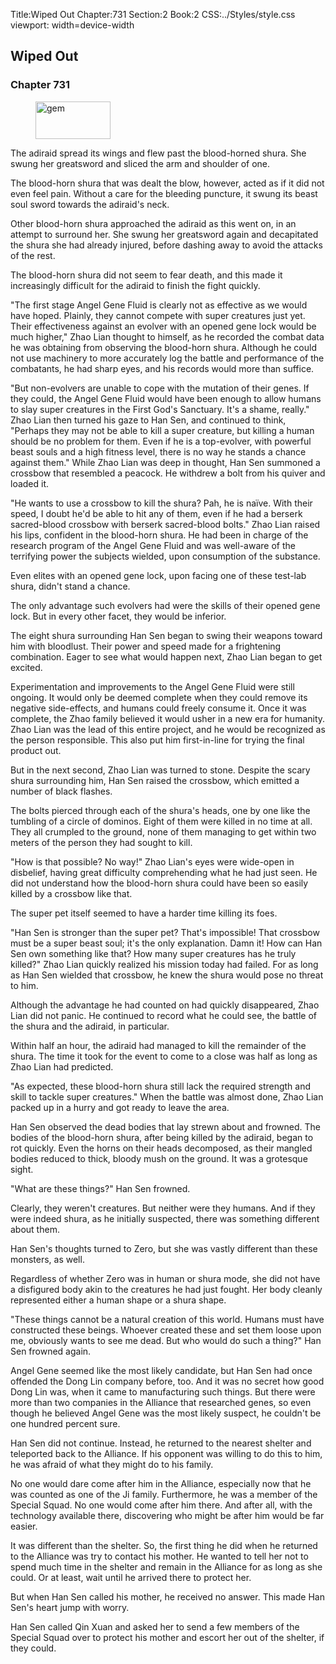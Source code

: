 Title:Wiped Out 
Chapter:731 
Section:2 
Book:2 
CSS:../Styles/style.css 
viewport: width=device-width
  
## Wiped Out
### Chapter 731
  
<figure>
	<img src="../Images/gem.gif" alt="gem" id="gem" width="120" height="60" />
</figure>
  

  
The adiraid spread its wings and flew past the blood-horned shura. She swung her greatsword and sliced the arm and shoulder of one.

The blood-horn shura that was dealt the blow, however, acted as if it did not even feel pain. Without a care for the bleeding puncture, it swung its beast soul sword towards the adiraid's neck.

Other blood-horn shura approached the adiraid as this went on, in an attempt to surround her. She swung her greatsword again and decapitated the shura she had already injured, before dashing away to avoid the attacks of the rest.

The blood-horn shura did not seem to fear death, and this made it increasingly difficult for the adiraid to finish the fight quickly.

"The first stage Angel Gene Fluid is clearly not as effective as we would have hoped. Plainly, they cannot compete with super creatures just yet. Their effectiveness against an evolver with an opened gene lock would be much higher," Zhao Lian thought to himself, as he recorded the combat data he was obtaining from observing the blood-horn shura. Although he could not use machinery to more accurately log the battle and performance of the combatants, he had sharp eyes, and his records would more than suffice.

"But non-evolvers are unable to cope with the mutation of their genes. If they could, the Angel Gene Fluid would have been enough to allow humans to slay super creatures in the First God's Sanctuary. It's a shame, really." Zhao Lian then turned his gaze to Han Sen, and continued to think, "Perhaps they may not be able to kill a super creature, but killing a human should be no problem for them. Even if he is a top-evolver, with powerful beast souls and a high fitness level, there is no way he stands a chance against them." While Zhao Lian was deep in thought, Han Sen summoned a crossbow that resembled a peacock. He withdrew a bolt from his quiver and loaded it.

"He wants to use a crossbow to kill the shura? Pah, he is naïve. With their speed, I doubt he'd be able to hit any of them, even if he had a berserk sacred-blood crossbow with berserk sacred-blood bolts." Zhao Lian raised his lips, confident in the blood-horn shura. He had been in charge of the research program of the Angel Gene Fluid and was well-aware of the terrifying power the subjects wielded, upon consumption of the substance.

Even elites with an opened gene lock, upon facing one of these test-lab shura, didn't stand a chance.

The only advantage such evolvers had were the skills of their opened gene lock. But in every other facet, they would be inferior.

The eight shura surrounding Han Sen began to swing their weapons toward him with bloodlust. Their power and speed made for a frightening combination. Eager to see what would happen next, Zhao Lian began to get excited.

Experimentation and improvements to the Angel Gene Fluid were still ongoing. It would only be deemed complete when they could remove its negative side-effects, and humans could freely consume it. Once it was complete, the Zhao family believed it would usher in a new era for humanity. Zhao Lian was the lead of this entire project, and he would be recognized as the person responsible. This also put him first-in-line for trying the final product out.

But in the next second, Zhao Lian was turned to stone. Despite the scary shura surrounding him, Han Sen raised the crossbow, which emitted a number of black flashes.

The bolts pierced through each of the shura's heads, one by one like the tumbling of a circle of dominos. Eight of them were killed in no time at all. They all crumpled to the ground, none of them managing to get within two meters of the person they had sought to kill.

"How is that possible? No way!" Zhao Lian's eyes were wide-open in disbelief, having great difficulty comprehending what he had just seen. He did not understand how the blood-horn shura could have been so easily killed by a crossbow like that.

The super pet itself seemed to have a harder time killing its foes.

"Han Sen is stronger than the super pet? That's impossible! That crossbow must be a super beast soul; it's the only explanation. Damn it! How can Han Sen own something like that? How many super creatures has he truly killed?" Zhao Lian quickly realized his mission today had failed. For as long as Han Sen wielded that crossbow, he knew the shura would pose no threat to him.

Although the advantage he had counted on had quickly disappeared, Zhao Lian did not panic. He continued to record what he could see, the battle of the shura and the adiraid, in particular.

Within half an hour, the adiraid had managed to kill the remainder of the shura. The time it took for the event to come to a close was half as long as Zhao Lian had predicted.

"As expected, these blood-horn shura still lack the required strength and skill to tackle super creatures." When the battle was almost done, Zhao Lian packed up in a hurry and got ready to leave the area.

Han Sen observed the dead bodies that lay strewn about and frowned. The bodies of the blood-horn shura, after being killed by the adiraid, began to rot quickly. Even the horns on their heads decomposed, as their mangled bodies reduced to thick, bloody mush on the ground. It was a grotesque sight.

"What are these things?" Han Sen frowned.

Clearly, they weren't creatures. But neither were they humans. And if they were indeed shura, as he initially suspected, there was something different about them.

Han Sen's thoughts turned to Zero, but she was vastly different than these monsters, as well.

Regardless of whether Zero was in human or shura mode, she did not have a disfigured body akin to the creatures he had just fought. Her body cleanly represented either a human shape or a shura shape.

"These things cannot be a natural creation of this world. Humans must have constructed these beings. Whoever created these and set them loose upon me, obviously wants to see me dead. But who would do such a thing?" Han Sen frowned again.

Angel Gene seemed like the most likely candidate, but Han Sen had once offended the Dong Lin company before, too. And it was no secret how good Dong Lin was, when it came to manufacturing such things. But there were more than two companies in the Alliance that researched genes, so even though he believed Angel Gene was the most likely suspect, he couldn't be one hundred percent sure.

Han Sen did not continue. Instead, he returned to the nearest shelter and teleported back to the Alliance. If his opponent was willing to do this to him, he was afraid of what they might do to his family.

No one would dare come after him in the Alliance, especially now that he was counted as one of the Ji family. Furthermore, he was a member of the Special Squad. No one would come after him there. And after all, with the technology available there, discovering who might be after him would be far easier.

It was different than the shelter. So, the first thing he did when he returned to the Alliance was try to contact his mother. He wanted to tell her not to spend much time in the shelter and remain in the Alliance for as long as she could. Or at least, wait until he arrived there to protect her.

But when Han Sen called his mother, he received no answer. This made Han Sen's heart jump with worry.

Han Sen called Qin Xuan and asked her to send a few members of the Special Squad over to protect his mother and escort her out of the shelter, if they could.
